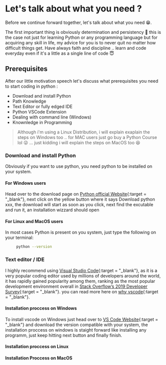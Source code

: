 # Let's talk about what you need ?

Before we continue forward together, let's talk about what you need :grin:. 

The first important thing is obviously determination and persistency :muscle: this is the case not just for learning Python or any programming language but for acquiring any skill in life, my advice for you is to never quit no matter how difficult things get. Have always faith and discipline .. learn and code everyday even if it's a little as a single line of code :innocent:  

## Prerequisites
After our little motivation speech let's discuss what prerequisites you need to start coding in python :


- Download and install Python
- Path Knowledge 
- Text Editor or fully edged IDE 
- Python VSCode Extension 
- Dealing with command line (Windows)
- Knownledge in Programming


> Although i'm using a Linux Distribution, i will explain exaplain the steps on Windows too .. for MAC users just go buy a Python Course lol :stuck_out_tongue_winking_eye: ... just kidding i will explain the steps on MacOS too :satisfied:


### Download and install Python

Obviously if you want to use python, you need python to be installed on your system.

#### For Windows users
Head over to the download page on [Python official Website](https://www.python.org/downloads/){:target = "_blank"}, next click on the yellow button where it says Download python xxx, the download will start as soon as you click, next find the excutable and run it, an installation wizzard should open 



#### For Linux and MacOS users

In most cases Python is present on you system, just type the following on your terminal:

```bash 
     python --version

```





### Text editor / IDE
I highly recommend using [Visual Studio Code](https://code.visualstudio.com/){:target = "_blank"}, as it is a very popular coding editor used by millions of developers around the world, it has rapidly gained popularity among them, ranking as the most popular development environment overall in [Stack Overflow’s 2019 Developer Survey](https://insights.stackoverflow.com/survey/2019){:target = "_blank"}. you can read more here on [why vscode](https://code.visualstudio.com/docs/editor/whyvscode){:target = "_blank"}.


#### Installation proccess on Windows
 To install vscode on Windows just head over to [VS Code Website](https://code.visualstudio.com/){:target = "_blank"} and download the version compatible with your system, the installation proccess on windows is staight forward like installing any programm, just keep hitting next button and finally finish.
#### Installation proccess on Linux


#### Installation Proccess on MacOS

